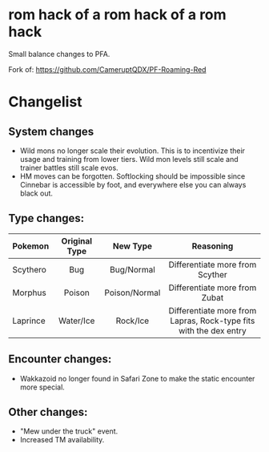# rom hack of a rom hack of a rom hack
Small balance changes to PFA.

Fork of: https://github.com/CameruptQDX/PF-Roaming-Red

# Changelist

## System changes

- Wild mons no longer scale their evolution. This is to incentivize their usage and training from lower tiers. Wild mon levels still scale and trainer battles still scale evos.
- HM moves can be forgotten. Softlocking should be impossible since Cinnebar is accessible by foot, and everywhere else you can always black out.

## Type changes:

| Pokemon   | Original Type |  New Type | Reasoning |
|----------|:-------------:|:------:|:------:|
| Scythero | Bug | Bug/Normal | Differentiate more from Scyther |
| Morphus |  Poison |  Poison/Normal | Differentiate more from Zubat |
| Laprince | Water/Ice | Rock/Ice | Differentiate more from Lapras, Rock-type fits with the dex entry |


## Encounter changes:

- Wakkazoid no longer found in Safari Zone to make the static encounter more special.

## Other changes:

- "Mew under the truck" event.
- Increased TM availability.
